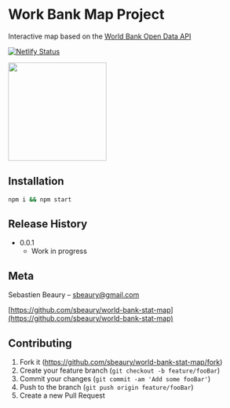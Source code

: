 # Work Bank Map Project

Interactive map based on the [World Bank Open Data API](https://datahelpdesk.worldbank.org/knowledgebase/topics/125589-developer-information)

[![Netlify Status](https://api.netlify.com/api/v1/badges/d8ea647e-d264-4799-9f36-7c7a380e99d2/deploy-status)](https://app.netlify.com/sites/world-bank-map/deploys)

<img src="https://www.worldbank.org/content/dam/wbr/share-logo/social-share.jpg" width="200">

## Installation

```sh
npm i && npm start
```

## Release History

- 0.0.1
  - Work in progress

## Meta

Sebastien Beaury – sbeaury@gmail.com

[https://github.com/sbeaury/world-bank-stat-map](https://github.com/sbeaury/world-bank-stat-map)

## Contributing

1. Fork it (<https://github.com/sbeaury/world-bank-stat-map/fork>)
2. Create your feature branch (`git checkout -b feature/fooBar`)
3. Commit your changes (`git commit -am 'Add some fooBar'`)
4. Push to the branch (`git push origin feature/fooBar`)
5. Create a new Pull Request
